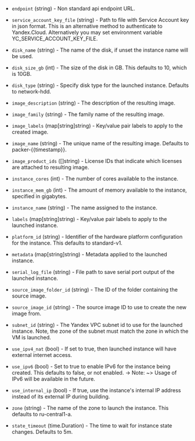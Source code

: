 <!-- Code generated from the comments of the Config struct in builder/yandex/config.go; DO NOT EDIT MANUALLY -->

-   `endpoint` (string) - Non standard api endpoint URL.

-   `service_account_key_file` (string) - Path to file with Service Account key in json format. This
is an alternative method to authenticate to Yandex.Cloud. Alternatively you may set environment variable
YC_SERVICE_ACCOUNT_KEY_FILE.

-   `disk_name` (string) - The name of the disk, if unset the instance name
will be used.

-   `disk_size_gb` (int) - The size of the disk in GB. This defaults to 10, which is 10GB.

-   `disk_type` (string) - Specify disk type for the launched instance. Defaults to network-hdd.

-   `image_description` (string) - The description of the resulting image.

-   `image_family` (string) -  The family name of the resulting image.

-   `image_labels` (map[string]string) - Key/value pair labels to
apply to the created image.

-   `image_name` (string) - The unique name of the resulting image. Defaults to
packer-{{timestamp}}.

-   `image_product_ids` ([]string) - License IDs that indicate which licenses are attached to resulting image.

-   `instance_cores` (int) - The number of cores available to the instance.

-   `instance_mem_gb` (int) - The amount of memory available to the instance, specified in gigabytes.

-   `instance_name` (string) - The name assigned to the instance.

-   `labels` (map[string]string) - Key/value pair labels to apply to
the launched instance.

-   `platform_id` (string) - Identifier of the hardware platform configuration for the instance. This defaults to standard-v1.

-   `metadata` (map[string]string) - Metadata applied to the launched
instance.

-   `serial_log_file` (string) - File path to save serial port output of the launched instance.

-   `source_image_folder_id` (string) - The ID of the folder containing the source image.

-   `source_image_id` (string) - The source image ID to use to create the new image
from.

-   `subnet_id` (string) - The Yandex VPC subnet id to use for
the launched instance. Note, the zone of the subnet must match the
zone in which the VM is launched.

-   `use_ipv4_nat` (bool) - If set to true, then launched instance will have external internet
access.

-   `use_ipv6` (bool) - Set to true to enable IPv6 for the instance being
created. This defaults to false, or not enabled.
-> Note: ~> Usage of IPv6 will be available in the future.

-   `use_internal_ip` (bool) - If true, use the instance's internal IP address
instead of its external IP during building.

-   `zone` (string) - The name of the zone to launch the instance.  This defaults to ru-central1-a.

-   `state_timeout` (time.Duration) - The time to wait for instance state changes.
Defaults to 5m.
